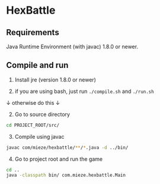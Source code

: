 # HexBattle

## Requirements
Java Runtime Environment (with javac) 1.8.0 or newer.

## Compile and run
1. Install jre (version 1.8.0 or newer)

2. if you are using bash, just run ```./compile.sh``` and ```./run.sh```

↓ otherwise do this ↓

2. Go to source directory
```sh
cd PROJECT_ROOT/src/
```

3. Compile using javac
```sh
javac com/mieze/hexbattle/**/*.java -d ../bin/
```

4. Go to project root and run the game
```sh
cd ..
java -classpath bin/ com.mieze.hexbattle.Main
```	
